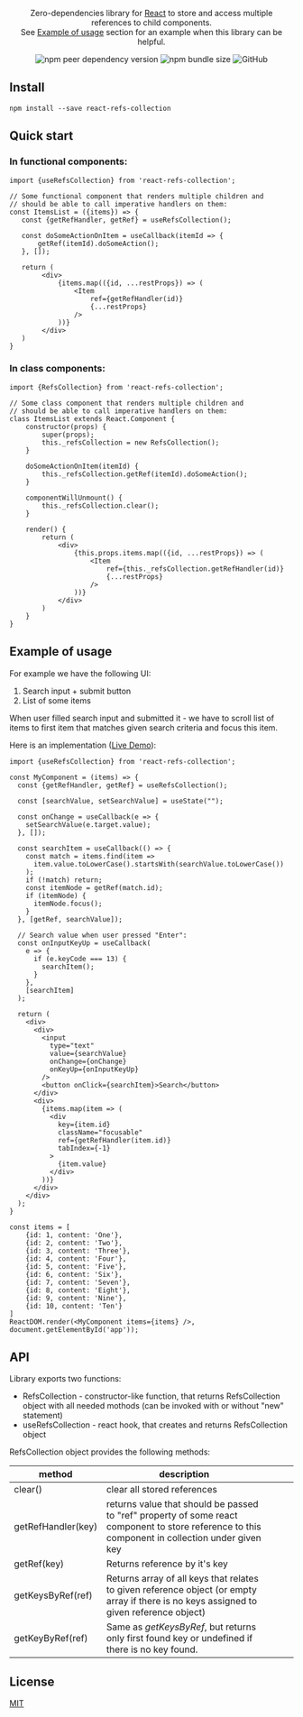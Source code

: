 <div align="center">
  <p>  
    Zero-dependencies library for <a href="https://reactjs.org/">React</a>
    to store and access multiple references to child components.
    <br/>
    See <a href="#example-of-usage">Example of usage</a> section for an example when this library can be helpful.
  </p>
  <img alt="npm peer dependency version" src="https://img.shields.io/npm/dependency-version/react-refs-collection/peer/react">
  <img alt="npm bundle size" src="https://img.shields.io/bundlephobia/min/react-refs-collection">
  <img alt="GitHub" src="https://img.shields.io/github/license/avasuro/react-refs-collection">
</div>

## Install
```
npm install --save react-refs-collection
```  

## Quick start

### In functional components:
```JSX
import {useRefsCollection} from 'react-refs-collection';

// Some functional component that renders multiple children and
// should be able to call imperative handlers on them:
const ItemsList = ({items}) => {
   const {getRefHandler, getRef} = useRefsCollection();

   const doSomeActionOnItem = useCallback(itemId => {
       getRef(itemId).doSomeAction();
   }, []);

   return (
        <div>
            {items.map(({id, ...restProps}) => (
                <Item
                    ref={getRefHandler(id)}
                    {...restProps}
                />
            ))}
        </div>
   )
}
```

### In class components:

```JSX
import {RefsCollection} from 'react-refs-collection';

// Some class component that renders multiple children and
// should be able to call imperative handlers on them:
class ItemsList extends React.Component {
    constructor(props) {
        super(props);
        this._refsCollection = new RefsCollection();
    }

    doSomeActionOnItem(itemId) {
        this._refsCollection.getRef(itemId).doSomeAction();
    }

    componentWillUnmount() {
        this._refsCollection.clear();
    }

    render() {
        return (
            <div>
                {this.props.items.map(({id, ...restProps}) => (
                    <Item
                        ref={this._refsCollection.getRefHandler(id)}
                        {...restProps}
                    />
                ))}
            </div>
        )
    }
}
```

## Example of usage

For example we have the following UI:
1) Search input + submit button
2) List of some items

When user filled search input and submitted it -
we have to scroll list of items to first item that matches
given search criteria and focus this item.

Here is an implementation ([Live Demo](https://codesandbox.io/s/floral-tdd-jw89k)):

```JSX
import {useRefsCollection} from 'react-refs-collection';

const MyComponent = (items) => {
  const {getRefHandler, getRef} = useRefsCollection();
  
  const [searchValue, setSearchValue] = useState("");

  const onChange = useCallback(e => {
    setSearchValue(e.target.value);
  }, []);

  const searchItem = useCallback(() => {
    const match = items.find(item =>
      item.value.toLowerCase().startsWith(searchValue.toLowerCase())
    );
    if (!match) return;
    const itemNode = getRef(match.id);
    if (itemNode) {
      itemNode.focus();
    }
  }, [getRef, searchValue]);

  // Search value when user pressed "Enter":
  const onInputKeyUp = useCallback(
    e => {
      if (e.keyCode === 13) {
        searchItem();
      }
    },
    [searchItem]
  );

  return (
    <div>
      <div>
        <input
          type="text"
          value={searchValue}
          onChange={onChange}
          onKeyUp={onInputKeyUp}
        />
        <button onClick={searchItem}>Search</button>
      </div>
      <div>
        {items.map(item => (
          <div
            key={item.id}
            className="focusable"
            ref={getRefHandler(item.id)}
            tabIndex={-1}
          >
            {item.value}
          </div>
        ))}
      </div>
    </div>
  );
}

const items = [
    {id: 1, content: 'One'},
    {id: 2, content: 'Two'},
    {id: 3, content: 'Three'},
    {id: 4, content: 'Four'},
    {id: 5, content: 'Five'},
    {id: 6, content: 'Six'},
    {id: 7, content: 'Seven'},
    {id: 8, content: 'Eight'},
    {id: 9, content: 'Nine'},
    {id: 10, content: 'Ten'}
]
ReactDOM.render(<MyComponent items={items} />, document.getElementById('app'));
```

## API

Library exports two functions:

- RefsCollection - constructor-like function, that returns RefsCollection object with all needed mothods (can be invoked with or without "new" statement)
- useRefsCollection - react hook, that creates and returns RefsCollection object

RefsCollection object provides the following methods:

| method             | description                                                                                                                                      |   |   |   |
|--------------------|--------------------------------------------------------------------------------------------------------------------------------------------------|---|---|---|
| clear()            | clear all stored references                                                                                                                      |   |   |   |
| getRefHandler(key) | returns value that should be passed to "ref" property of some react component to store reference to this component in collection under given key |   |   |   |
| getRef(key)        | Returns reference by it's key                                                                                                                    |   |   |   |
| getKeysByRef(ref)  | Returns array of all keys that relates to given reference object (or empty array if there is no keys assigned to given reference object)         |   |   |   |
| getKeyByRef(ref)   | Same as *getKeysByRef*, but returns only first found key or undefined if there is no key found.    
    
## License  
  
  [MIT](LICENSE)